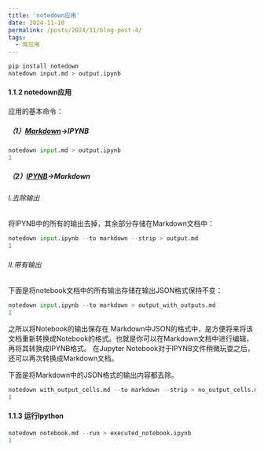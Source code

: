 ```yaml
---
title: 'notedown应用'
date: 2024-11-10
permalink: /posts/2024/11/blog-post-4/
tags:
  - 库应用
---
```

```bash
pip install notedown
notedown input.md > output.ipynb
```

#### 1.1.2 notedown应用

应用的基本命令：

##### （1）[Markdown](https://so.csdn.net/so/search?q=Markdown&spm=1001.2101.3001.7020)→IPYNB

```python
notedown input.md > output.ipynb
1
```

##### （2）[IPYNB](https://so.csdn.net/so/search?q=IPYNB&spm=1001.2101.3001.7020)→Markdown

###### Ⅰ.去除输出

将IPYNB中的所有的输出去掉，其余部分存储在Markdown文档中：

```python
notedown input.ipynb --to markdown --strip > output.md
1
```

###### Ⅱ.带有输出

下面是将notebook文档中的所有输出存储在输出JSON格式保持不变：

```python
notedown input.ipynb --to markdown > output_with_outputs.md
1
```

之所以将Notebook的输出保存在 Markdown中JSON的格式中，是方便将来将该文档重新转换成Notebook的格式。也就是你可以在Markdown文档中进行编辑，再将其转换成IPYNB格式。 在Jupyter Notebook对于IPYNB文件稍微玩耍之后，还可以再次转换成Markdown文档。

下面是将Markdown中的JSON格式的输出内容都去除。

```python
notedown with_output_cells.md --to markdown --strip > no_output_cells.md
1
```

#### 1.1.3 运行Ipython

```python
notedown notebook.md --run > executed_notebook.ipynb
1
```